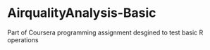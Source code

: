 # AirqualityAnalysis-Basic
Part of Coursera programming assignment desgined to test basic R operations
